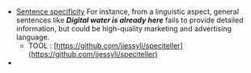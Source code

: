- [Sentence specificity](https://www.diva-portal.org/smash/get/diva2:1442324/FULLTEXT01.pdf)
  For instance, from a linguistic aspect,
  general sentences like **_Digital water is already here_** fails to provide detailed information,
  but could be high-quality marketing and advertising language.
  - TOOL : [https://github.com/jjessyli/speciteller](https://github.com/jjessyli/speciteller)
- 
  


